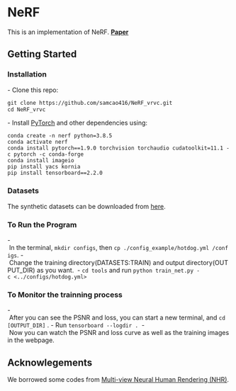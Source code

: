 # NeRF

This is an implementation of NeRF.
**[Paper](https://arxiv.org/abs/2003.08934)**

## Getting Started
### Installation

- Clone this repo:
```bash
git clone https://github.com/samcao416/NeRF_vrvc.git
cd NeRF_vrvc
```

- Install [PyTorch](http://pytorch.org) and other dependencies using: 
```
conda create -n nerf python=3.8.5
conda activate nerf    
conda install pytorch==1.9.0 torchvision torchaudio cudatoolkit=11.1 -c pytorch -c conda-forge
conda install imageio
pip install yacs kornia
pip install tensorboard==2.2.0
```


### Datasets
The synthetic datasets can be downloaded from [here](https://drive.google.com/drive/folders/128yBriW1IG_3NJ5Rp7APSTZsJqdJdfc1).

### To Run the Program
- In the terminal, `mkdir configs`, then `cp ./config_example/hotdog.yml /configs`.
- Change the training directory(DATASETS:TRAIN) and output directory(OUTPUT_DIR) as you want. 
- `cd tools` and run `python train_net.py -c <../configs/hotdog.yml>`

### To Monitor the trainning process
- After you can see the PSNR and loss, you can start a new terminal, and `cd [OUTPUT_DIR]` .
- Run `tensorboard --logdir .` 
- Now you can watch the PSNR and loss curve as well as the training images in the webpage.

## Acknowlegements
We borrowed some codes from [Multi-view Neural Human Rendering (NHR)](https://github.com/wuminye/NHR).